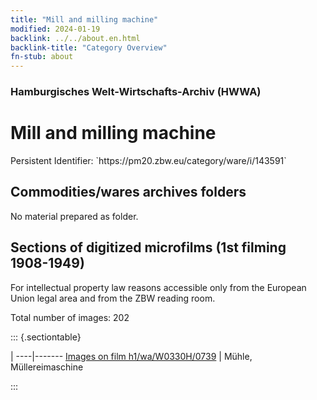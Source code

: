```yaml
---
title: "Mill and milling machine"
modified: 2024-01-19
backlink: ../../about.en.html
backlink-title: "Category Overview"
fn-stub: about
---
```


### Hamburgisches Welt-Wirtschafts-Archiv (HWWA)

# Mill and milling machine

<div class="hint">Persistent Identifier: `https://pm20.zbw.eu/category/ware/i/143591`</div>







## Commodities/wares archives folders





No material prepared as folder.



<a id="filmsections" />

## Sections of digitized microfilms (1st filming 1908-1949)

<p>For intellectual property law reasons accessible only from the European Union legal area and from the ZBW reading room.</p>



<p>Total number of images: 202</p>




::: {.sectiontable}

 | 
----|-------
<a class="btn" href="https://pm20.zbw.eu/film/h1/wa/W0330H/0739" rel="nofollow">Images on film h1/wa/W0330H/0739</a> | Mühle, Müllereimaschine


:::
















